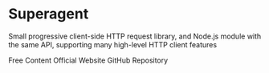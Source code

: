 # Superagent

Small progressive client-side HTTP request library, and Node.js module with the same API, supporting many high-level HTTP client features

<ResourceGroupTitle>Free Content</ResourceGroupTitle>
<BadgeLink colorScheme='blue' badgeText='Official Website' href='https://visionmedia.github.io/superagent/'>Official Website</BadgeLink>
<BadgeLink colorScheme='blue' badgeText='GitHub Repository' href='https://github.com/visionmedia/superagent'>GitHub Repository</BadgeLink>

